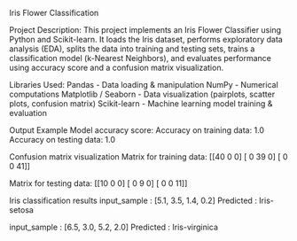 Iris Flower Classification

Project Description:
This project implements an Iris Flower Classifier using Python and Scikit-learn.
It loads the Iris dataset, performs exploratory data analysis (EDA), splits the data into training and testing sets, trains a classification model (k-Nearest Neighbors), and evaluates performance using accuracy score and a confusion matrix visualization.

Libraries Used:
Pandas - Data loading & manipulation
NumPy - Numerical computations
Matplotlib / Seaborn - Data visualization (pairplots, scatter plots, confusion matrix)
Scikit-learn - Machine learning model training & evaluation

Output Example
Model accuracy score:
Accuracy on training data: 1.0
Accuracy on testing data: 1.0

Confusion matrix visualization
Matrix for training data:
[[40 0 0]
[ 0 39 0]
[ 0 0 41]]

Matrix for testing data:
[[10 0 0]
[ 0 9 0]
[ 0 0 11]]

Iris classification results
input_sample : [5.1, 3.5, 1.4, 0.2]
Predicted : Iris-setosa

input_sample : [6.5, 3.0, 5.2, 2.0]
Predicted : Iris-virginica
